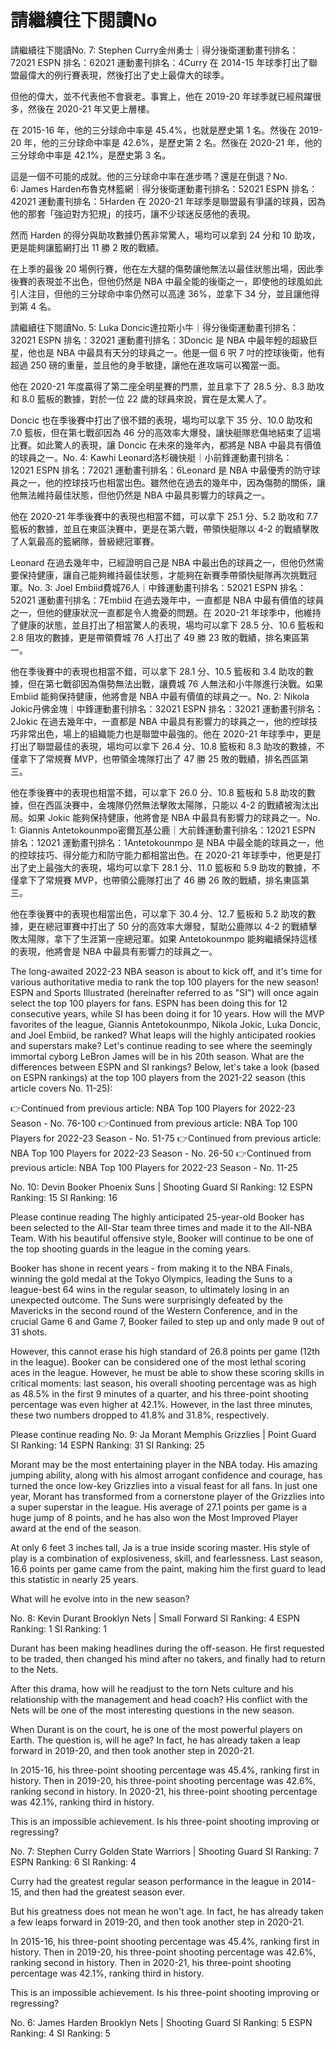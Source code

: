 #  請繼續往下閱讀No 
  請繼續往下閱讀No. 7: Stephen Curry金州勇士｜得分後衛運動畫刊排名：72021 ESPN 排名：62021 運動畫刊排名：4Curry 在 2014-15 年球季打出了聯盟最偉大的例行賽表現，然後打出了史上最偉大的球季。

 但他的偉大，並不代表他不會衰老。事實上，他在 2019-20 年球季就已經飛躍很多，然後在 2020-21 年又更上層樓。

 在 2015-16 年，他的三分球命中率是 45.4%，也就是歷史第 1 名。然後在 2019-20 年，他的三分球命中率是 42.6%，是歷史第 2 名。然後在 2020-21 年，他的三分球命中率是 42.1%，是歷史第 3 名。

 這是一個不可能的成就。他的三分球命中率在進步嗎？還是在倒退？No. 6: James Harden布魯克林籃網｜得分後衛運動畫刊排名：52021 ESPN 排名：42021 運動畫刊排名：5Harden 在 2020-21 年球季是聯盟最有爭議的球員，因為他的那套「強迫對方犯規」的技巧，讓不少球迷反感他的表現。

 然而 Harden 的得分與助攻數據仍舊非常驚人，場均可以拿到 24 分和 10 助攻，更是能夠讓籃網打出 11 勝 2 敗的戰績。

 在上季的最後 20 場例行賽，他在左大腿的傷勢讓他無法以最佳狀態出場，因此季後賽的表現並不出色，但他仍然是 NBA 中最全能的後衛之一，即使他的球風如此引人注目，但他的三分球命中率仍然可以高達 36%，並拿下 34 分，並且讓他得到第 4 名。

 請繼續往下閱讀No. 5: Luka Doncic達拉斯小牛｜得分後衛運動畫刊排名：32021 ESPN 排名：32021 運動畫刊排名：3Doncic 是 NBA 中最年輕的超級巨星，他也是 NBA 中最具有天分的球員之一。他是一個 6 呎 7 吋的控球後衛，他有超過 250 磅的重量，並且他的身手敏捷，讓他在進攻端可以獨當一面。

 他在 2020-21 年度贏得了第二座全明星賽的門票，並且拿下了 28.5 分、8.3 助攻和 8.0 籃板的數據，對於一位 22 歲的球員來說，實在是太驚人了。

 Doncic 也在季後賽中打出了很不錯的表現，場均可以拿下 35 分、10.0 助攻和 7.0 籃板，但在第七戰卻因為 46 分的高效率大爆發，讓快艇隊悲傷地結束了這場比賽。如此驚人的表現，讓 Doncic 在未來的幾年內，都將是 NBA 中最具有價值的球員之一。No. 4: Kawhi Leonard洛杉磯快艇｜小前鋒運動畫刊排名：12021 ESPN 排名：72021 運動畫刊排名：6Leonard 是 NBA 中最優秀的防守球員之一，他的控球技巧也相當出色。雖然他在過去的幾年中，因為傷勢的關係，讓他無法維持最佳狀態，但他仍然是 NBA 中最具影響力的球員之一。

 他在 2020-21 年季後賽中的表現也相當不錯，可以拿下 25.1 分、5.2 助攻和 7.7 籃板的數據，並且在東區決賽中，更是在第六戰，帶領快艇隊以 4-2 的戰績擊敗了人氣最高的籃網隊，晉級總冠軍賽。

 Leonard 在過去幾年中，已經證明自己是 NBA 中最出色的球員之一，但他仍然需要保持健康，讓自己能夠維持最佳狀態，才能夠在新賽季帶領快艇隊再次挑戰冠軍。No. 3: Joel Embiid費城76人｜中鋒運動畫刊排名：52021 ESPN 排名：52021 運動畫刊排名：7Embiid 在過去幾年中，一直都是 NBA 中最有價值的球員之一，但他的健康狀況一直都是令人擔憂的問題。在 2020-21 年球季中，他維持了健康的狀態，並且打出了相當驚人的表現，場均可以拿下 28.5 分、10.6 籃板和 2.8 阻攻的數據，更是帶領費城 76 人打出了 49 勝 23 敗的戰績，排名東區第一。

 他在季後賽中的表現也相當不錯，可以拿下 28.1 分、10.5 籃板和 3.4 助攻的數據，但在第七戰卻因為傷勢無法出戰，讓費城 76 人無法和小牛隊進行決戰。如果 Embiid 能夠保持健康，他將會是 NBA 中最有價值的球員之一。No. 2: Nikola Jokic丹佛金塊｜中鋒運動畫刊排名：32021 ESPN 排名：32021 運動畫刊排名：2Jokic 在過去幾年中，一直都是 NBA 中最具有影響力的球員之一，他的控球技巧非常出色，場上的組織能力也是聯盟中最強的。他在 2020-21 年球季中，更是打出了聯盟最佳的表現，場均可以拿下 26.4 分、10.8 籃板和 8.3 助攻的數據，不僅拿下了常規賽 MVP，也帶領金塊隊打出了 47 勝 25 敗的戰績，排名西區第三。

 他在季後賽中的表現也相當不錯，可以拿下 26.0 分、10.8 籃板和 5.8 助攻的數據，但在西區決賽中，金塊隊仍然無法擊敗太陽隊，只能以 4-2 的戰績被淘汰出局。如果 Jokic 能夠保持健康，他將會是 NBA 中最具有影響力的球員之一。No. 1: Giannis Antetokounmpo密爾瓦基公鹿｜大前鋒運動畫刊排名：12021 ESPN 排名：12021 運動畫刊排名：1Antetokounmpo 是 NBA 中最全能的球員之一，他的控球技巧、得分能力和防守能力都相當出色。在 2020-21 年球季中，他更是打出了史上最強大的表現，場均可以拿下 28.1 分、11.0 籃板和 5.9 助攻的數據，不僅拿下了常規賽 MVP，也帶領公鹿隊打出了 46 勝 26 敗的戰績，排名東區第三。

 他在季後賽中的表現也相當出色，可以拿下 30.4 分、12.7 籃板和 5.2 助攻的數據，更在總冠軍賽中打出了 50 分的高效率大爆發，幫助公鹿隊以 4-2 的戰績擊敗太陽隊，拿下了生涯第一座總冠軍。如果 Antetokounmpo 能夠繼續保持這樣的表現，他將會是 NBA 中最具有影響力的球員之一。

The long-awaited 2022-23 NBA season is about to kick off, and it's time for various authoritative media to rank the top 100 players for the new season! ESPN and Sports Illustrated (hereinafter referred to as "SI") will once again select the top 100 players for fans. ESPN has been doing this for 12 consecutive years, while SI has been doing it for 10 years. How will the MVP favorites of the league, Giannis Antetokounmpo, Nikola Jokic, Luka Doncic, and Joel Embiid, be ranked? What leaps will the highly anticipated rookies and superstars make? Let's continue reading to see where the seemingly immortal cyborg LeBron James will be in his 20th season. What are the differences between ESPN and SI rankings? Below, let's take a look (based on ESPN rankings) at the top 100 players from the 2021-22 season (this article covers No. 11-25):

👉Continued from previous article: NBA Top 100 Players for 2022-23 Season - No. 76-100
👉Continued from previous article: NBA Top 100 Players for 2022-23 Season - No. 51-75
👉Continued from previous article: NBA Top 100 Players for 2022-23 Season - No. 26-50
👉Continued from previous article: NBA Top 100 Players for 2022-23 Season - No. 11-25

No. 10: Devin Booker
Phoenix Suns | Shooting Guard
SI Ranking: 12
ESPN Ranking: 15
SI Ranking: 16

Please continue reading
The highly anticipated 25-year-old Booker has been selected to the All-Star team three times and made it to the All-NBA Team. With his beautiful offensive style, Booker will continue to be one of the top shooting guards in the league in the coming years.

Booker has shone in recent years - from making it to the NBA Finals, winning the gold medal at the Tokyo Olympics, leading the Suns to a league-best 64 wins in the regular season, to ultimately losing in an unexpected outcome. The Suns were surprisingly defeated by the Mavericks in the second round of the Western Conference, and in the crucial Game 6 and Game 7, Booker failed to step up and only made 9 out of 31 shots.

However, this cannot erase his high standard of 26.8 points per game (12th in the league). Booker can be considered one of the most lethal scoring aces in the league. However, he must be able to show these scoring skills in critical moments: last season, his overall shooting percentage was as high as 48.5% in the first 9 minutes of a quarter, and his three-point shooting percentage was even higher at 42.1%. However, in the last three minutes, these two numbers dropped to 41.8% and 31.8%, respectively.

Please continue reading
No. 9: Ja Morant
Memphis Grizzlies | Point Guard
SI Ranking: 14
ESPN Ranking: 31
SI Ranking: 25

Morant may be the most entertaining player in the NBA today. His amazing jumping ability, along with his almost arrogant confidence and courage, has turned the once low-key Grizzlies into a visual feast for all fans. In just one year, Morant has transformed from a cornerstone player of the Grizzlies into a super superstar in the league. His average of 27.1 points per game is a huge jump of 8 points, and he has also won the Most Improved Player award at the end of the season.

At only 6 feet 3 inches tall, Ja is a true inside scoring master. His style of play is a combination of explosiveness, skill, and fearlessness. Last season, 16.6 points per game came from the paint, making him the first guard to lead this statistic in nearly 25 years.

What will he evolve into in the new season?

No. 8: Kevin Durant
Brooklyn Nets | Small Forward
SI Ranking: 4
ESPN Ranking: 1
SI Ranking: 1

Durant has been making headlines during the off-season. He first requested to be traded, then changed his mind after no takers, and finally had to return to the Nets.

After this drama, how will he readjust to the torn Nets culture and his relationship with the management and head coach? His conflict with the Nets will be one of the most interesting questions in the new season.

When Durant is on the court, he is one of the most powerful players on Earth. The question is, will he age? In fact, he has already taken a leap forward in 2019-20, and then took another step in 2020-21.

In 2015-16, his three-point shooting percentage was 45.4%, ranking first in history. Then in 2019-20, his three-point shooting percentage was 42.6%, ranking second in history. In 2020-21, his three-point shooting percentage was 42.1%, ranking third in history.

This is an impossible achievement. Is his three-point shooting improving or regressing?

No. 7: Stephen Curry
Golden State Warriors | Shooting Guard
SI Ranking: 7
ESPN Ranking: 6
SI Ranking: 4

Curry had the greatest regular season performance in the league in 2014-15, and then had the greatest season ever.

But his greatness does not mean he won't age. In fact, he has already taken a few leaps forward in 2019-20, and then took another step in 2020-21.

In 2015-16, his three-point shooting percentage was 45.4%, ranking first in history. Then in 2019-20, his three-point shooting percentage was 42.6%, ranking second in history. Then in 2020-21, his three-point shooting percentage was 42.1%, ranking third in history.

This is an impossible achievement. Is his three-point shooting improving or regressing?

No. 6: James Harden
Brooklyn Nets | Shooting Guard
SI Ranking: 5
ESPN Ranking: 4
SI Ranking: 5